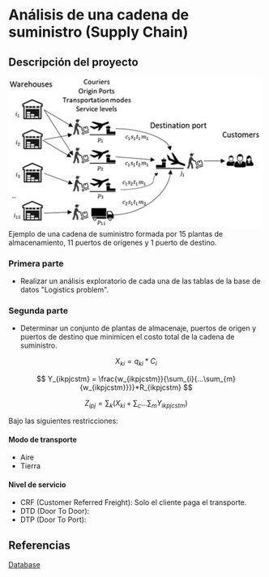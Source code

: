 # Análisis de una cadena de suministro (Supply Chain)
## Descripción del proyecto

<img src = "Supply Chain Image.png" width = "500">
Ejemplo de una cadena de suministro formada por 15 plantas de almacenamiento, 11 puertos de orígenes y 1 puerto de destino.

### Primera parte
- Realizar un análisis exploratorio de cada una de las tablas de la base de datos "Logistics problem". </br>

### Segunda parte
- Determinar un conjunto de plantas de almacenaje, puertos de origen y puertos de destino que minimicen el costo total de la cadena de suministro.

$$ X_{ki} = q_{ki}*C_i $$

$$ Y_{ikpjcstm} = \frac{w_{ikpjcstm}}{\sum_{i}{...\sum_{m}{w_{ikpjcstm}}}}*R_{ikpjcstm} $$

$$ Z_{ipj} = \sum_{k}{(X_{ki} + \sum_{c}{...\sum_{m}{Y_{ikpjcstm}}})} $$

Bajo las siguientes restricciones:

#### Modo de transporte
- Aire
- Tierra

#### Nivel de servicio
- CRF (Customer Referred Freight): Solo el cliente paga el transporte.
- DTD (Door To Door):
- DTP (Door To Port):

## Referencias
<a href = "https://brunel.figshare.com/articles/dataset/Supply_Chain_Logistics_Problem_Dataset/7558679?file=20162015"> Database </a>
